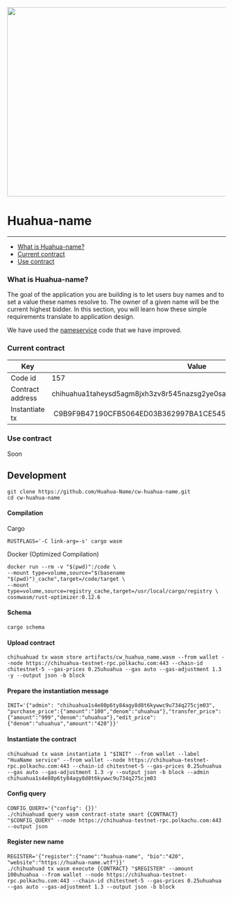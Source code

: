  
<div align="center">
<img src="https://user-images.githubusercontent.com/1071490/206801143-81eef3ef-4bdd-4d8d-8607-ef3a8b7cf39e.jpg" width="600" height="436" />   
</div>  

# Huahua-name

* * *

*   [What is Huahua-name?](#what-is-huahua-name "What is Huahua-name?")
*   [Current contract](#current-contract "Current contract")
*   [Use contract](#use-contract "Use contract")

### What is Huahua-name? ###

The goal of the application you are building is to let users buy names and to set a value these names resolve to.
The owner of a given name will be the current highest bidder. In this section, you will learn how these simple
 requirements translate to application design.
 
We have used the [nameservice](https://github.com/deus-labs/cw-contracts/tree/main/contracts/nameservice) code that we have improved.  

### Current contract ###

| Key | Value |
|--|--|
| Code id  | 157 |
| Contract address | chihuahua1taheysd5agm8jxh3zv8r545nazsg2ye0samdn55g7jexnsz678hqwpzwz9 |
| Instantiate tx | C9B9F9B47190CFB5064ED03B362997BA1CE5452FFEC256BA6F3B169305181688 |

### Use contract ###

Soon



## Development

    git clone https://github.com/Huahua-Name/cw-huahua-name.git
	cd cw-huahua-name

#### Compilation

Cargo

    RUSTFLAGS='-C link-arg=-s' cargo wasm

Docker (Optimized Compilation)

    docker run --rm -v "$(pwd)":/code \  
    --mount type=volume,source="$(basename "$(pwd)")_cache",target=/code/target \  
    --mount type=volume,source=registry_cache,target=/usr/local/cargo/registry \  
    cosmwasm/rust-optimizer:0.12.6

#### Schema

    cargo schema

#### Upload contract

    chihuahuad tx wasm store artifacts/cw_huahua_name.wasm --from wallet --node https://chihuahua-testnet-rpc.polkachu.com:443 --chain-id chitestnet-5 --gas-prices 0.25uhuahua --gas auto --gas-adjustment 1.3 -y --output json -b block 
    
#### Prepare the instantiation message

    INIT='{"admin": "chihuahua1s4e80p6ty84agy8d8t6kywwc9u734q275cjm03", "purchase_price":{"amount":"100","denom":"uhuahua"},"transfer_price":{"amount":"999","denom":"uhuahua"},"edit_price":{"denom":"uhuahua","amount":"420"}}'

#### Instantiate the contract

    chihuahuad tx wasm instantiate 1 "$INIT" --from wallet --label "HuaName service" --from wallet --node https://chihuahua-testnet-rpc.polkachu.com:443 --chain-id chitestnet-5 --gas-prices 0.25uhuahua --gas auto --gas-adjustment 1.3 -y --output json -b block --admin chihuahua1s4e80p6ty84agy8d8t6kywwc9u734q275cjm03

#### Config query

    CONFIG_QUERY='{"config": {}}'
    ./chihuahuad query wasm contract-state smart {CONTRACT} "$CONFIG_QUERY" --node https://chihuahua-testnet-rpc.polkachu.com:443 --output json

#### Register new name

    REGISTER='{"register":{"name":"huahua-name", "bio":"420", "website":"https://huahua-name.wtf"}}'
    ./chihuahuad tx wasm execute {CONTRACT} "$REGISTER" --amount 100uhuahua --from wallet --node https://chihuahua-testnet-rpc.polkachu.com:443 --chain-id chitestnet-5 --gas-prices 0.25uhuahua --gas auto --gas-adjustment 1.3 --output json -b block
